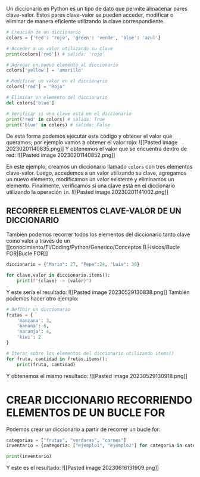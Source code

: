 Un diccionario en Python es un tipo de dato que permite almacenar pares clave-valor. Estos pares clave-valor se pueden acceder, modificar o eliminar de manera eficiente utilizando la clave correspondiente.
```python
# Creación de un diccionario
colors = {'red': 'rojo', 'green': 'verde', 'blue': 'azul'}

# Acceder a un valor utilizando su clave
print(colors['red']) # salida: 'rojo'

# Agregar un nuevo elemento al diccionario
colors['yellow'] = 'amarillo'

# Modificar un valor en el diccionario
colors['red'] = 'Rojo'

# Eliminar un elemento del diccionario
del colors['blue']

# Verificar si una clave está en el diccionario
print('red' in colors) # salida: True
print('blue' in colors) # salida: False

```
De esta forma podemos ejecutar este código y obtener el valor que queramos; por ejemplo vamos a obtener el valor rojo:
![[Pasted image 20230201140835.png]]
Y obtenemos el valor que se encuentra dentro de red:
![[Pasted image 20230201140852.png]]

En este ejemplo, creamos un diccionario llamado `colors` con tres elementos clave-valor. Luego, accedemos a un valor utilizando su clave, agregamos un nuevo elemento, modificamos un valor existente y eliminamos un elemento. Finalmente, verificamos si una clave está en el diccionario utilizando la operación `in`.
![[Pasted image 20230201141002.png]]
## RECORRER ELEMENTOS CLAVE-VALOR DE UN DICCIONARIO
También podemos recorrer todos los elementos del diccionario tanto clave como valor a través de un [[conocimiento/TI/Coding/Python/Generico/Conceptos B├ísicos/Bucle FOR|Bucle FOR]]
```python
diccionario = {"Mario": 27, "Pepe":24, "Luis": 30}

for clave,valor in diccionario.items():
    print(f"{clave} -> {valor}")
```
Y este sería el resultado:
![[Pasted image 20230529130838.png]]
También podemos hacer otro ejemplo:
```python
# Definir un diccionario
frutas = {
    'manzana': 3,
    'banana': 6,
    'naranja': 4,
    'kiwi': 2
}

# Iterar sobre los elementos del diccionario utilizando items()
for fruta, cantidad in frutas.items():
    print(fruta, cantidad)
```
Y obtenemos el mismo resultado:
![[Pasted image 20230529130918.png]]
# CREAR DICCIONARIO RECORRIENDO ELEMENTOS DE UN BUCLE FOR
Podemos crear un diccionario a partir de recorrer un bucle for:
```python
categorias = ["frutas", "verduras", "carnes"]
inventario = {categoria: ["ejemplo1", "ejemplo2"] for categoria in categorias}

print(inventario)
```
Y este es el resultado:
![[Pasted image 20230616131909.png]]
